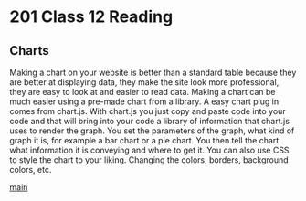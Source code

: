 # 201 Class 12 Reading

## Charts

Making a chart on your website is better than a standard table because they are better at displaying data, they make the site look more professional, they are easy to look at and easier to read data.
Making a chart can be much easier using a pre-made chart from a library.  A easy chart plug in comes from chart.js.  With chart.js you just copy and paste code into your code and that will bring into your code a library of information that chart.js uses to render the graph.  You set the parameters of the graph, what kind of graph it is, for example a bar chart or a pie chart.  You then tell the chart what information it is conveying and where to get it.  You can also use CSS to style the chart to your liking. Changing the colors, borders, background colors, etc. 

[main](README.md)
